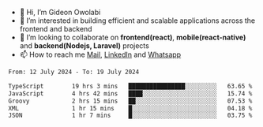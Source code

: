 - 👋 Hi, I’m Gideon Owolabi
- 👀 I’m interested in building efficient and scalable applications across the frontend and backend
- 💞️ I’m looking to collaborate on <b>frontend(react)</b>, <b>mobile(react-native)</b> and <b>backend(Nodejs, Laravel)</b> projects
- 📫 How to reach me <a href="mailto:gideoniyin2021@gmail.com">Mail</a>, <a href="https://www.linkedin.com/in/gideon-owolabi-9b667a232/">LinkedIn</a> and <a href="https://wa.me/2348055377085">Whatsapp</a>

<!---
gude1/gude1 is a ✨ special ✨ repository because its `README.md` (this file) appears on your GitHub profile.
You can click the Preview link to take a look at your changes.
--->

<!--START_SECTION:waka-->

```txt
From: 12 July 2024 - To: 19 July 2024

TypeScript        19 hrs 3 mins   ████████████████░░░░░░░░░   63.65 %
JavaScript        4 hrs 42 mins   ████░░░░░░░░░░░░░░░░░░░░░   15.74 %
Groovy            2 hrs 15 mins   ██░░░░░░░░░░░░░░░░░░░░░░░   07.53 %
XML               1 hr 15 mins    █░░░░░░░░░░░░░░░░░░░░░░░░   04.18 %
JSON              1 hr 7 mins     █░░░░░░░░░░░░░░░░░░░░░░░░   03.75 %
```

<!--END_SECTION:waka-->

